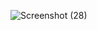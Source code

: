 ![Screenshot (28)](https://github.com/NIHAL100102/Mini-Project-1/assets/106856711/12883adf-c2bf-4453-b67f-f1f96002256e)
